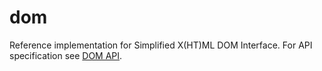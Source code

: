 # dom

Reference implementation for Simplified X(HT)ML DOM Interface. For API specification see [DOM API](https://github.com/js-lib-com/api/tree/master/dom).
